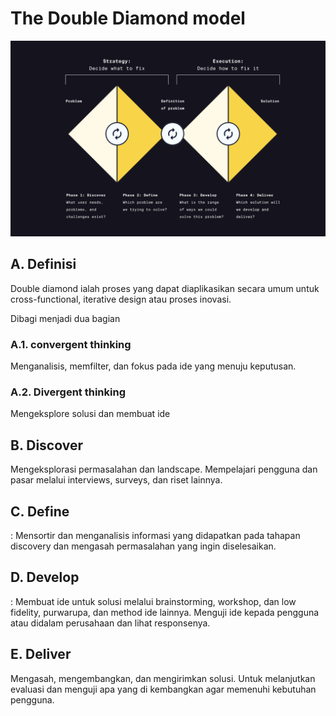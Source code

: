 # The Double Diamond model

![image info](./double-diamond.png)

## A. Definisi
Double diamond ialah proses yang dapat diaplikasikan secara umum untuk cross-functional, iterative design atau proses inovasi. 

Dibagi menjadi dua bagian 

### A.1. convergent thinking
Menganalisis, memfilter, dan fokus pada ide yang menuju keputusan.


### A.2. Divergent thinking
Mengeksplore solusi dan membuat ide


## B. Discover
Mengeksplorasi permasalahan dan landscape. Mempelajari pengguna dan pasar melalui interviews, surveys, dan riset lainnya. 

## C. Define
: Mensortir dan menganalisis informasi yang didapatkan pada tahapan discovery dan mengasah permasalahan yang ingin diselesaikan.

## D. Develop
: Membuat ide untuk solusi melalui brainstorming, workshop, dan low fidelity, purwarupa, dan method ide lainnya. Menguji ide kepada pengguna atau didalam perusahaan dan lihat responsenya.

## E. Deliver
Mengasah, mengembangkan, dan mengirimkan solusi. Untuk melanjutkan evaluasi dan menguji apa yang di kembangkan agar memenuhi kebutuhan pengguna.

